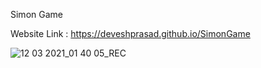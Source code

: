 Simon Game


Website Link : https://deveshprasad.github.io/SimonGame



![12 03 2021_01 40 05_REC](https://user-images.githubusercontent.com/63739986/110848271-ebc1f780-82d3-11eb-8762-961500df2ffa.png)
